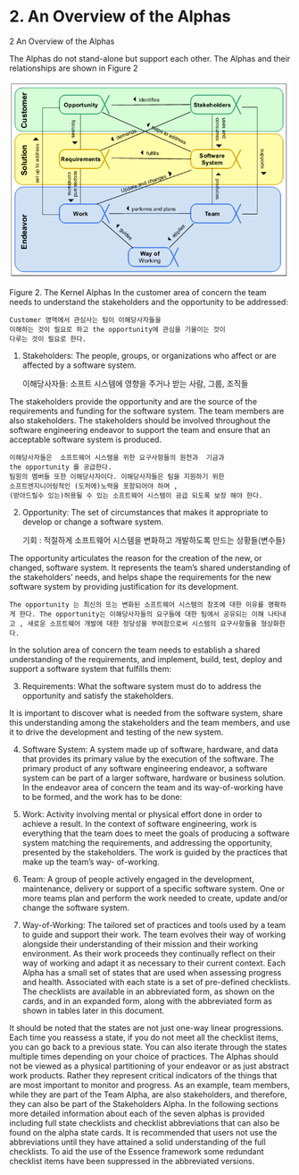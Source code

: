 # 2. An Overview of the Alphas

2	An Overview of the Alphas


The Alphas do not stand-alone but support each other. The Alphas and their relationships are shown in
Figure 2


![](캡처2.PNG)


Figure 2. The Kernel Alphas
In the customer area of concern the team needs to understand the stakeholders and the opportunity to be addressed:
    
    Customer 영역에서 관심사는 팀이 이해당사자들을 
    이해하는 것이 필요로 하고 the opportunity에 관심을 기울이는 것이
    다루는 것이 필요로 한다.
    
1. Stakeholders: The people, groups, or organizations who affect or are affected by a software system.

    이해당사자들: 소프트 시스템에 영향을 주거나 받는 사람, 그룹, 조직들
    
The stakeholders provide the opportunity and are the source of the requirements and funding for the software system. The team members are also stakeholders. The stakeholders should be involved throughout the software engineering endeavor to support the team and ensure that an acceptable software system is produced.

    이해당사자들은  소프트웨어 시스템을 위한 요구사항들의 원천과  기금과  
    the opportunity 를 공급한다. 
    팀원의 멤버들 또한 이해당사자이다. 이해당사자들은 팀을 지원하기 위한  
    소프트엔지니어링적인 (도처에)노력을 포함되어야 하며 ,
    (받아드릴수 있는)허용될 수 있는 소프트웨어 시스템이 공급 되도록 보장 해야 한다. 
    
2.	Opportunity: The set of circumstances that makes it appropriate to develop or change a software system.

    기회 : 적절하게  소프트웨어 시스템을  변화하고 개발하도록 만드는 상황들(변수들)

The opportunity articulates the reason for the creation of the new, or changed, software system. It represents the team’s shared understanding of the stakeholders’ needs, and helps shape the requirements for the new software system by providing justification for its development.

    The opportunity 는 최신의 또는 변화된 소프트웨어 시스템의 창조에 대한 이유를 명확하게 한다. The opportunity는 이해당사자들의 요구들에 대한 팀에서 공유되는 이해 나타내고 , 새로운 소프트웨어 개발에 대한 정당성을 부여함으로써 시스템의 요구사항들을 형상화한다.
    
In the solution area of concern the team needs to establish a shared understanding of the requirements, and implement, build, test, deploy and support a software system that fulfills them:

3.	Requirements: What the software system must do to address the opportunity and satisfy the 
stakeholders.

It is important to discover what is needed from the software system, share this understanding among the stakeholders and the team members, and use it to drive the development and testing of the new system.

4.	Software System: A system made up of software, hardware, and data that provides its primary value by the execution of the software.
The primary product of any software engineering endeavor, a software system can be part of a larger software, hardware or business solution.
In the endeavor area of concern the team and its way-of-working have to be formed, and the work has to be done:

5.	Work: Activity involving mental or physical effort done in order to achieve a result.
In the context of software engineering, work is everything that the team does to meet the goals of producing a software system matching the requirements, and addressing the opportunity, presented by the stakeholders. The work is guided by the practices that make up the team’s way-
of-working.

6.	Team: A group of people actively engaged in the development, maintenance, delivery or support of a specific software system.
One or more teams plan and perform the work needed to create, update and/or change the software system.

7.	Way-of-Working: The tailored set of practices and tools used by a team to guide and support their work.
The team evolves their way of working alongside their understanding of their mission and their working environment. As their work proceeds they continually reflect on their way of working and adapt it as necessary to their current context.
Each Alpha has a small set of states that are used when assessing progress and health. Associated with each state is a set of pre-defined checklists. The checklists are available in an abbreviated form, as shown on the cards, and in an expanded form, along with the abbreviated form as shown in tables later in this document.

It should be noted that the states are not just one-way linear progressions. Each time you reassess a state, if you do not meet all the checklist items, you can go back to a previous state. You can also iterate through the states multiple times depending on your choice of practices.
The Alphas should not be viewed as a physical partitioning of your endeavor or as just abstract work products. Rather they represent critical indicators of the things that are most important to monitor and progress. As an example, team members, while they are part of the Team Alpha, are also stakeholders, and therefore, they can also be part of the Stakeholders Alpha. In the following sections more detailed information about each of the seven alphas is provided including full state checklists and checklist abbreviations that can also be found on the alpha state cards. It is recommended that users not use the abbreviations until they have attained a solid understanding of the full checklists. To aid the use of the Essence framework some redundant checklist items have been suppressed in the abbreviated versions.
